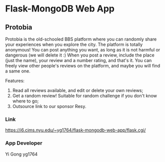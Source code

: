 # Flask-MongoDB Web App
## Protobia

Protobia is the old-schooled BBS platform where you can randomly share your experiences when you explore the city.
The platform is totally anonymous! You can post anything you want, as long as it is not harmful or dangerous (we will delete it :)
When you post a review, include the place (just the name), your review and a number rating, and that's it.
You can freely view other people's reviews on the platform, and maybe you will find a same one.

Features:
1. Read all reviews available, and edit or delete your own reviews;
2. Get a random review! Suitable for random challenge if you don't know where to go;
3. Outsource link to our sponsor Resy.

### Link
https://i6.cims.nyu.edu/~yg1764/flask-mongodb-web-app/flask.cgi/
### App Developer
Yi Gong yg1764

